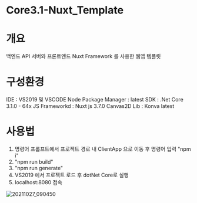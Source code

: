 # Core3.1-Nuxt_Template

# 개요
백엔드 API 서버와 프론트엔드  Nuxt Framework 를 사용한 웹앱 템플릿

# 구성환경
IDE : VS2019 및 VSCODE
Node Package Manager : latest
SDK : .Net Core 3.1.0 - 64x
JS Frameworkd : Nuxt js 3.7.0
Canvas2D Lib : Konva latest

# 사용법

1. 명령어 프롬프트에서 프로젝트 경로 내 ClientApp 으로 이동 후 명령어 입력 "npm i" 
2. "npm run build" 
3. "npm run generate"
4. VS2019 에서 프로젝트 로드 후 dotNet Core로 실행
5. localhost:8080 접속


![20211027_090450](https://user-images.githubusercontent.com/26294051/138978071-a673539b-836e-4ce4-a0cc-a29fb45d62a0.png)
